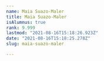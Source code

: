 ```yaml
---
name: Maia Suazo-Maler
title: Maia Suazo-Maler
isAlumnus: true
rank: 9.999
lastmod: "2021-08-16T15:18:26.923Z"
date: "2021-08-16T15:18:25.278Z"
slug: maia-suazo-maler

---
```

